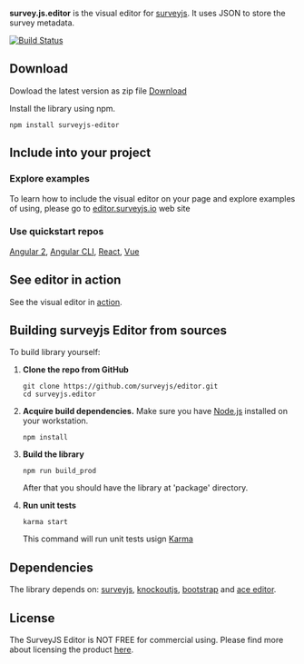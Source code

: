 **survey.js.editor** is the visual editor for [surveyjs](https://github.com/surveyjs/surveyjs). It uses JSON to store the survey metadata.

[![Build Status](https://travis-ci.org/surveyjs/editor.svg?branch=master)](https://travis-ci.org/surveyjs/editor)

## Download
Dowload the latest version as zip file [Download](http://surveyjs.org/downloads/surveyjs.editor.zip)

Install the library using npm.
```
npm install surveyjs-editor
```
## Include into your project
### Explore examples
To learn how to include the visual editor on your page and explore examples of using, please go to [editor.surveyjs.io](http://editor.surveyjs.io) web site
### Use quickstart repos
[Angular 2](https://github.com/surveyjs/surveyjs_angular_quickstart), [Angular CLI](https://github.com/surveyjs/surveyjs_angular_cli), [React](https://github.com/surveyjs/surveyjs_react_quickstart), [Vue](https://github.com/surveyjs/surveyjs_vue_quickstart)

## See editor in action
See the visual editor in [action](http://surveyjs.org/builder/).

## Building surveyjs Editor from sources

To build library yourself:

 1. **Clone the repo from GitHub**  
	```
	git clone https://github.com/surveyjs/editor.git
	cd surveyjs.editor
	```

 2. **Acquire build dependencies.** Make sure you have [Node.js](http://nodejs.org/) installed on your workstation. 
	```
	npm install
	```

 3. **Build the library**
	```
	npm run build_prod
	```
	After that you should have the library at 'package' directory.

 4. **Run unit tests**
	```
	karma start
	```
	This command will run unit tests usign [Karma](https://karma-runner.github.io/0.13/index.html)


## Dependencies
 The library depends on: [surveyjs](http://surveyjs.org), [knockoutjs](http://knockoutjs.com), [bootstrap](http://getbootstrap.com) and [ace editor](https://ace.c9.io/).

## License
The SurveyJS Editor is NOT FREE for commercial using. Please find more about licensing the product [here](http://editor.surveyjs.io/license.html).
